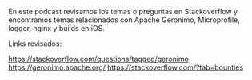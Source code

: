 <!--

layout : post
title : Temas interesantes en Stackoverflow aprendendiendo nuevos conceptos
description : Conversaremos sobre tema diversos encontrados en Stackoverflow
category : devops
tags : devops
comments : true
author : JRichardsz & Bitmanuc
thumbnail_image_url: https://github.com/infinite-devops/infinite-devops.github.io/assets/31716953/ef433d12-fb90-43e2-9bef-58f66bf88372
datetime : "2024-06-23"
duration: 0:18:12
sound:
    type : vocaroo_url
    value : https://vocaroo.com/embed/1a6AoVEDAV8h?autoplay=0
    language: es

-->

En este podcast revisamos los temas o preguntas en Stackoverflow y encontramos temas relacionados con Apache Geronimo, Microprofile, logger, nginx y builds en iOS.

Links revisados:

https://stackoverflow.com/questions/tagged/geronimo
https://geronimo.apache.org/
https://stackoverflow.com/?tab=bounties

